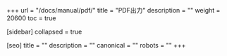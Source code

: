 +++
url = "/docs/manual/pdf/"
title = "PDF出力"
description = ""
weight = 20600
toc = true

[sidebar]
collapsed = true

[seo]
title = ""
description = ""
canonical = ""
robots = ""
+++
